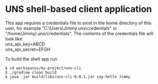 # UNS shell-based client application
This app requires a credentials file to exist in the home directory of this user,
for example "C:\Users\Jimmy\.uns\credentials" or "/home/Jimmy/.uns/credentials".
The contents of the credentials file will look like:<br>
uns_api_key=ABCD<br>
uns_api_secret=EFGH

To build the shell app run
```shell
$ cd workspaces/my-project/uns-cli
$ ./gradlew clean build
$ java -jar build/libs/uns-cli-0.0.1.jar say-hello Jimmy
```

